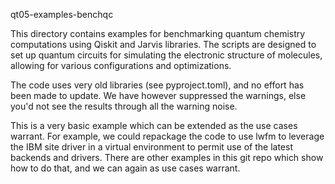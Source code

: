 
qt05-examples-benchqc

This directory contains examples for benchmarking quantum chemistry computations using Qiskit and Jarvis libraries. The scripts are designed to set up quantum circuits for simulating the electronic structure of molecules, allowing for various configurations and optimizations.

The code uses very old libraries (see pyproject.toml), and no effort has been made to update. We have however suppressed the warnings, else you'd not see the results through all the warning noise.

This is a very basic example which can be extended as the use cases warrant. For example, we could repackage the code to use lwfm to leverage the IBM site driver in a virtual environment to permit use of the latest backends and drivers. There are other examples in this git repo which show how to do that, and we can again as use cases warrant.



